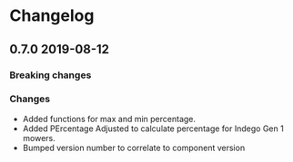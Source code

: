 # Changelog

## 0.7.0 2019-08-12

### Breaking changes

### Changes
- Added functions for max and min percentage.
- Added PErcentage Adjusted to calculate percentage for Indego Gen 1 mowers.
- Bumped version number to correlate to component version
